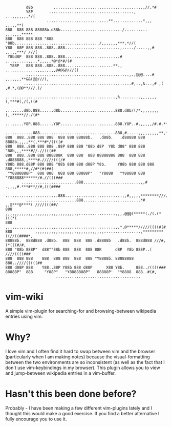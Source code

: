 ```
         d8b         .......................................,//,*#
         Y8P       ....................................., ...,,,,,,,*/(
                  ...........................**.............*,,, ,,,,,**(
888  888 888 88888b.d88b.........................../.......... ,,,,,,,*****.
888  888 888 888 "888 "88b...................................../,,,,,,,***.*//(
Y88  88P 888 888..888..888........................,...../.....,,# ,,,,,***/ ///(
 Y8bd8P  888 888..888..888........................# ....,.....,,,,*,,,,,*@*@*#/(#
  Y88P   888 888..888..888.....................**., .............,,,,.,,,,@#@&@///((
         .............................................,.,@@@....# ,,,,,,,**&&(@@///(,
        ...............................................#,..,&...,# ,( ,#.*,(@@**///.(/
       ................................................,%.........,,,,,,,(,***#(,/(,((#
      ........d8b.888......d8b........................888.d8b/(/*.,,,,,,,(,.*****//./(#*
      ........Y8P.888......Y8P........................888.Y8P..#.,,,,,/#.#.*****///((((/
      ............888.................................888,#.....,,,,,,,,,**,**##./(((((#
888  888..888 888 888  888 888 88888b.   .d88b.   .d88888 888  8888b.,,,,**(,***#*/((((#
888  888..888 888 888 .88P 888 888 "88b d8P  Y8b d88" 888 888     "88b,,,****#//.//(((##
888  888..888 888 888888K  888 888  888 88888888 888  888 888 .d888888,,****#./////(((/#
Y88b 888.d88P 888 888 "88b 888 888 d88P Y8b.     Y88b 888 888 888  888,*****#,//#*(#(##(
 "Y8888888P"  888 888  888 888 88888P"   "Y8888   "Y88888 888 "Y888888******/#.//(((###
       ........................888.........................,,# .,,,,#.***#**//#,(((####
        .......................888.........................,,#,,,,,********////((((###
         ......................888.........................*# ,,@***@****( ////(((##/
888        ,,,,,,,,,,,,,,,,,,,,,,,,,,,,,,,,................,,,,@@@(*****(./(.(*(((*(
888         ,,,,,,,,,,,,,,,,,,,,,,,,,,,,,,,................,,,*,@*****/////((((#(#
888          ,,,,,,,,,,,,,,,,,,,,,,,,,,,,,,................,*********((//((####*,
88888b.  888d888 .d88b.  888  888  888 .d8888b   .d88b.  888d888 ///#,(*(((#/#,
888 "88b 888P"  d88""88b 888  888  888 88K      d8P  Y8b 888P..( ////((((###
888  888 888    888  888 888  888  888 "Y8888b. 88888888 888..////(((((##
888 d88P 888    Y88..88P Y88b 888 d88P      X88 Y8b.     888../((((###
88888P"  888     "Y88P"   "Y8888888P"   88888P'  "Y8888  888..#(#,
                      .....................................
```

<h1>vim-wiki</h1>
A simple vim-plugin for searching-for and browsing-between wikipedia entries using vim.

<h1>Why?</h1>
I love vim and I often find it hard to swap between vim and the browser (particularly when I am making notes) because the visual-formatting between the two environments are so inconsistent (as well as the fact that I don't use vim-keybindings in my browser). This plugin allows you to view and jump-between wikipedia entries in a vim-buffer.

<h1>Hasn't this been done before?</h1>
Probably - I have been making a few different vim-plugins lately and I thought this would make a good exercise. If you find a better alternative I fully encourage you to use it.
